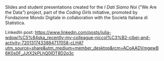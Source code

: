Slides and student presentations created for the *I Dati Siamo Noi* ("We Are the Data") project, part of the *Coding Girls* initiative, promoted by Fondazione Mondo Digitale in collaboration with the Società Italiana di Statistica.

LinkedIn post: https://www.linkedin.com/posts/julia-wdowi%C5%84ska_recently-my-colleague-niccol%C3%B2-cibei-and-activity-7201317433884717058-cLHA?utm_source=share&utm_medium=member_desktop&rcm=ACoAADVmgewB6K0s0F_JJtX2kPLhQ0IDT8D2q3c
